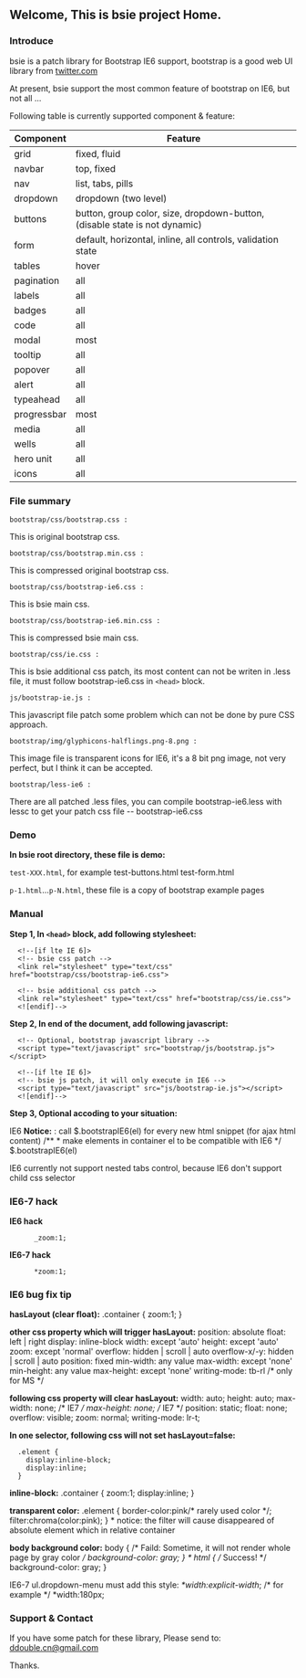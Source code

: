 ## Welcome, This is bsie project Home.

### Introduce
bsie is a patch library for Bootstrap IE6 support, bootstrap is a good web UI library from [twitter.com](http://twitter.github.com/bootstrap)

At present, bsie support the most common feature of bootstrap on IE6, but not all ...

Following table is currently supported component & feature:

|Component       |Feature
|----------------|------------------------------------------
|grid            |fixed, fluid
|navbar          |top, fixed
|nav             |list, tabs, pills
|dropdown        |dropdown (two level)
|buttons         |button, group color, size, dropdown-button, (disable state is not dynamic)
|form            |default, horizontal, inline, all controls, validation state
|tables          |hover
|pagination      |all
|labels          |all
|badges          |all
|code            |all
|modal           |most
|tooltip         |all
|popover         |all
|alert           |all
|typeahead       |all
|progressbar     |most
|media           |all
|wells           |all
|hero unit       |all
|icons           |all


### File summary


`bootstrap/css/bootstrap.css :`

  This is original bootstrap css.

`bootstrap/css/bootstrap.min.css :`

  This is compressed original bootstrap css.

`bootstrap/css/bootstrap-ie6.css :`

  This is bsie main css.

`bootstrap/css/bootstrap-ie6.min.css :`
  
  This is compressed bsie main css.

`bootstrap/css/ie.css :`
  
  This is bsie additional css patch, its most content can not be writen in .less file, it must follow bootstrap-ie6.css in `<head>` block.

`js/bootstrap-ie.js :`
  
  This javascript file patch some problem which can not be done by pure CSS approach.

`bootstrap/img/glyphicons-halflings.png-8.png :`
  
  This image file is transparent icons for IE6, it's a 8 bit png image, not very perfect, but I think it can be accepted.

`bootstrap/less-ie6 :`

  There are all patched .less files, you can compile bootstrap-ie6.less with lessc to get your patch css file -- bootstrap-ie6.css


### Demo

**In bsie root directory, these file is demo:**

`test-XXX.html`, for example test-buttons.html  test-form.html

`p-1.html`...`p-N.html`, these file is a copy of bootstrap example pages


### Manual

**Step 1, In `<head>` block, add following stylesheet:**
      <!-- Bootstrap css file v2.2.1 -->
      <link rel="stylesheet" type="text/css" href="bootstrap/css/bootstrap.min.css">

      <!--[if lte IE 6]>
      <!-- bsie css patch -->
      <link rel="stylesheet" type="text/css" href="bootstrap/css/bootstrap-ie6.css">

      <!-- bsie additional css patch -->
      <link rel="stylesheet" type="text/css" href="bootstrap/css/ie.css">
      <![endif]-->

**Step 2, In end of the document, add following javascript:**
      <!-- jQuery 1.7.2 or higher -->
      <script type="text/javascript" src="js/jquery-1.7.2.min.js"></script>

      <!-- Optional, bootstrap javascript library -->
      <script type="text/javascript" src="bootstrap/js/bootstrap.js"></script>
      
      <!--[if lte IE 6]>
      <!-- bsie js patch, it will only execute in IE6 -->
      <script type="text/javascript" src="js/bootstrap-ie.js"></script>
      <![endif]-->

**Step 3, Optional accoding to your situation:**
  
IE6   **Notice:** : call $.bootstrapIE6(el) for every new html snippet (for ajax html content)
    /**
     * make elements in container el to be compatible with IE6
     */
    $.bootstrapIE6(el)

IE6    currently not support nested tabs control, because IE6 don't support child css selector 


### IE6-7 hack

**IE6 hack**
```
      _zoom:1;
```
**IE6-7 hack**
```
      *zoom:1;
```

### IE6 bug fix tip

**hasLayout (clear float):**
      .container 
      { 
        zoom:1; 
      }

**other css property which will trigger hasLayout:**
      position:   absolute
      float:      left | right
      display:    inline-block
      width:      except 'auto'
      height:     except 'auto'
      zoom:       except 'normal'
      overflow:   hidden | scroll | auto
      overflow-x/-y: hidden | scroll | auto
      position:   fixed
      min-width:  any value
      max-width:  except 'none'
      min-height: any value
      max-height:  except 'none'
      writing-mode: tb-rl   /* only for MS */
  
**following css property will clear hasLayout:**
      width:        auto;
      height:       auto;
      max-width:    none;   /* IE7 */
      max-height:   none;   /* IE7 */
      position:     static;
      float:        none;
      overflow:     visible;
      zoom:         normal;
      writing-mode: lr-t;

**In one selector, following css will not set hasLayout=false:**

      .element {
        display:inline-block;
        display:inline;
      }

**inline-block:**
      .container 
      { 
        zoom:1; 
        display:inline;
      }

**transparent color:**
      .element
      {
        border-color:pink/* rarely used color */;
        filter:chroma(color:pink);
      }
      * notice: the filter will cause disappeared of absolute element which in relative container

**body background color:**
      body { /* Faild: Sometime, it will not render whole page by gray color  */
        background-color: gray;
      }
      * html { /* Success! */
        background-color: gray;
      }

IE6-7  ul.dropdown-menu must add this style: _*width:explicit-width_;
      /* for example */
      *width:180px;

### Support & Contact

If you have some patch for these library, Please send to:
ddouble.cn@gmail.com

Thanks.
